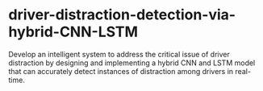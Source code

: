 # driver-distraction-detection-via-hybrid-CNN-LSTM
Develop an intelligent system to address the critical issue of driver distraction by designing and implementing a hybrid CNN and LSTM model that can accurately detect instances of distraction among drivers in real-time.
